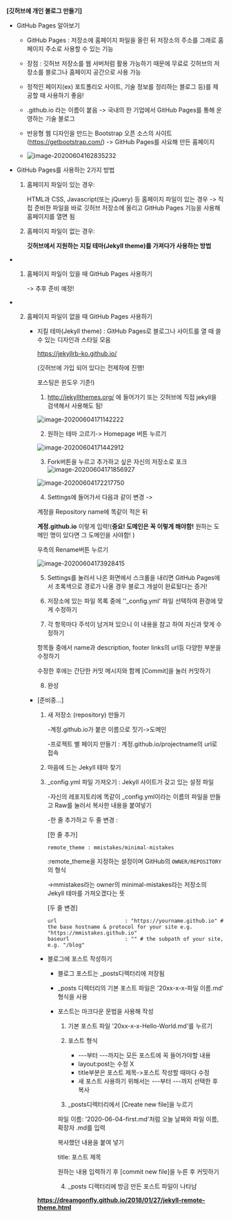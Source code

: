 **[깃허브에 개인 블로그 만들기]**

* GitHub Pages 알아보기

  - GitHub Pages : 저장소에 홈페이지 파일을 올린 뒤 저장소의 주소를 그래로 홈페이지 주소로 사용할 수 있는 기능

  - 장점 : 깃허브 저장소를 웹 서버처럼 활용 가능하기 때문에 무료로 깃허브의 저장소를 블로그나 홈페이지 공간으로 사용 가능
  - 정적인 페이지(ex) 포트폴리오 사이트, 기술 정보를 정리하는 블로그 등)를 제공할 때 사용하기 좋음!
  - .github.io 라는 이름이 붙음 -> 국내의 한 기업에서 GitHub Pages를 통해 운영하는 기술 블로그
  - 반응형 웹 디자인을 만드는 Bootstrap 오픈 소스의 사이트 (https://getbootstrap.com/) -> GitHub Pages를 사요해 만든 홈페이지
  - ![image-20200604162835232](https://user-images.githubusercontent.com/19575791/83743888-50da2400-a696-11ea-8066-48015cabd519.png)

* GitHub Pages를 사용하는 2가지 방법

  1. 홈페이지 파일이 있는 경우:

     HTML과 CSS, Javascript(또는 jQuery) 등 홈페이지 파일이 있는 경우 -> 직접 준비한 파일을 바로 깃허브 저장소에 올리고 GitHub Pages 기능을 사용해 홈페이지를 열면 됨

  2. 홈페이지 파일이 없는 경우:

     **깃허브에서 지원하는 지킬 테마(Jekyll theme)를 가져다가 사용하는 방법**

* 1. 홈페이지 파일이 있을 때 GitHub Pages 사용하기

     -> 추후 준비 예정!

* 2. 홈페이지 파일이 없을 때 GitHub Pages 사용하기	

     * 지킬 테마(Jekyll theme) : GitHub Pages로 블로그나 사이트를 열 때 쓸 수 있는 디자인과 스타일 모음

       https://jekyllrb-ko.github.io/

       (깃허브에 가입 되어 있다는 전제하에 진행!

       포스팅은 윈도우 기준!)

       1) http://jekyllthemes.org/ 에 들어가기 또는 깃허브에 직접 jekyll을 검색해서 사용해도 됨!

       ![image-20200604171142222](https://user-images.githubusercontent.com/19575791/83743986-6e0ef280-a696-11ea-834d-fad16af2913f.png)

       2) 원하는 테마 고르기-> Homepage 버튼 누르기

       ![image-20200604171442912](https://user-images.githubusercontent.com/19575791/83744030-7d8e3b80-a696-11ea-833d-49234c7bb147.png)

       3) Fork버튼을 누르고 추가하고 싶은 자신의 저장소로 포크![image-20200604171856927](https://user-images.githubusercontent.com/19575791/83744073-8aab2a80-a696-11ea-83a7-5cda1ba7759c.png)

       ![image-20200604172217750](https://user-images.githubusercontent.com/19575791/83744101-95fe5600-a696-11ea-918e-ffd432498ce5.png)

       4) Settings에 들어가서 다음과 같이 변경 ->

       계정을 Repository name에 똑같이 적은 뒤

       **계정.github.io** 이렇게 입력!(**중요! 도메인은 꼭 이렇게 해야함!** 원하는 도메인 명이 있다면 그 도메인을 사야함! )

       우측의 Rename버튼 누르기

       ![image-20200604173928415](https://user-images.githubusercontent.com/19575791/83744101-95fe5600-a696-11ea-918e-ffd432498ce5.png)

       5) Settings를 눌러서 나온 화면에서 스크롤을 내리면 GitHub Pages에서 초록색으로 경로가 나올 경우 블로그 개설이 완료됬다는 증거!

       6) 저장소에 있는 파일 목록 중에 ''_config.yml' 파일 선택하여 환경에 맞게 수정하기

       7) 각 항목마다 주석이 남겨져 있으니 이 내용을 참고 하여 자신과 맞게 수정하기

       항목들 중에서 name과 description, footer links의 url등 다양한 부분을 수정하기

       수정한 후에는 간단한 커밋 메시지와 함께 [Commit]을 눌러 커밋하기

       8) 완성

     * [준비중...]

       1. 새 저장소 (repository) 만들기

          -계정.github.io가 붙은 이름으로 짓기->도메인

          -프로젝트 별 페이지 만들기 : 계정.github.io/projectname의 url로 접속

       2. 마음에 드는 Jekyll 테마 찾기

       3. _config.yml 파일 가져오기 : Jekyll 사이트가 갖고 있는 설정 파일

          -자신의 레포지토리에 똑같이 _config.yml이라는 이름의 파일을 만들고 Raw를 눌러서 복사한 내용을 붙여넣기

          -한 줄 추가하고 두 줄 변경 :

          [한 줄 추가]

          ```
          remote_theme : mmistakes/minimal-mistakes
          ```

           :remote_theme을 지정하는 설정이며 GitHub의 `OWNER/REPOSITORY` 의 형식

          ->mmistakes라는 owner의 minimal-mistakes라는 저장소의 Jekyll 테마를 가져오겠다는 뜻

          [두 줄 변경]

          ```
          url                      : "https://yourname.github.io" # the base hostname & protocol for your site e.g. "https://mmistakes.github.io"
          baseurl                  : "" # the subpath of your site, e.g. "/blog"
          ```

          

        * 블로그에 포스트 작성하기

          *  블로그 포스트는 _posts디렉터리에 저장됨

          * _posts 디렉터리의 기본 포스트 파일은 '20xx-x-x-파일 이름.md' 형식을 사용

          * 포스트는 마크다운 문법을 사용해 작성

            1) 기본 포스트 파일 '20xx-x-x-Hello-World.md'를 누르기

            2) 포스트 형식

            	- ---부터 ---까지는 모든 포스트에 꼭 들어가야할 내용
            	- layout:post는 수정 X
            	- title부분은 포스트 제목->포스트 작성할 때마다 수정
            	- 새 포스트 사용하기 위해서는 ---부터 ---까지 선택한 후 복사

            3) _posts디렉터리에서 [Create new file]을 누르기

            파일 이름: '2020-06-04-first.md'처럼 오늘 날짜와 파일 이름, 확장자 .md를 입력

            복사했던 내용을 붙여 넣기

            title: 포스트 제목

            원하는 내용 입력하기 후 [commit new file]을 누른 후 커밋하기

            4) _posts 디렉터리에 방금 만든 포스트 파일이 나타남

        **https://dreamgonfly.github.io/2018/01/27/jekyll-remote-theme.html**

        

        

        

        

        



